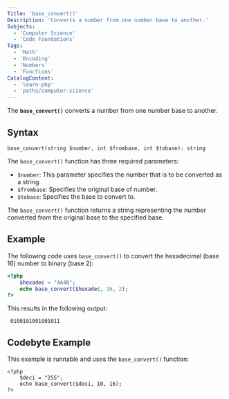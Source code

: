 ```yaml
---
Title: 'base_convert()'
Description: 'Converts a number from one number base to another.'
Subjects:
  - 'Computer Science'
  - 'Code Foundations'
Tags:
  - 'Math'
  - 'Encoding'
  - 'Numbers'
  - 'Functions'
CatalogContent:
  - 'learn-php'
  - 'paths/computer-science'
---
```


The **`base_convert()`** converts a number from one number base to another.

## Syntax

```pseudo
base_convert(string $number, int $frombase, int $tobase): string
```

The `base_convert()` function has three required parameters:

- `$number`: This parameter specifies the number that is to be converted as a string.
- `$frombase`: Specifies the original base of number.
- `$tobase`: Specifies the base to convert to.

The `base_convert()` function returns a string representing the number converted from the original base to the specified base.

## Example

The following code uses `base_convert()` to convert the hexadecimal (base 16) number to binary (base 2):

```php
<?php
    $hexadec = "4A4B";
    echo base_convert($hexadec, 16, 2);
?>
```

This results in the following output:

```shell
 0100101001001011
```

## Codebyte Example

This example is runnable and uses the `base_convert()` function:

```codebyte/php
<?php
    $deci = "255";
    echo base_convert($deci, 10, 16);
?>
```
